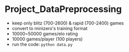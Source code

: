 # Project_DataPreprocessing
- keep only blitz (700-2600) & rapid (700-2400) games
- convert to minizero's training format
- 10000~50000 games/elo rating
- 10000 games/player (100 players)
- run the code: `python data.py`

